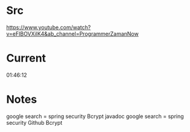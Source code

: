 # Src
https://www.youtube.com/watch?v=eFIBOVXilK4&ab_channel=ProgrammerZamanNow

# Current
01:46:12

# Notes
google search = spring security Bcrypt javadoc
google search = spring security Github Bcrypt


